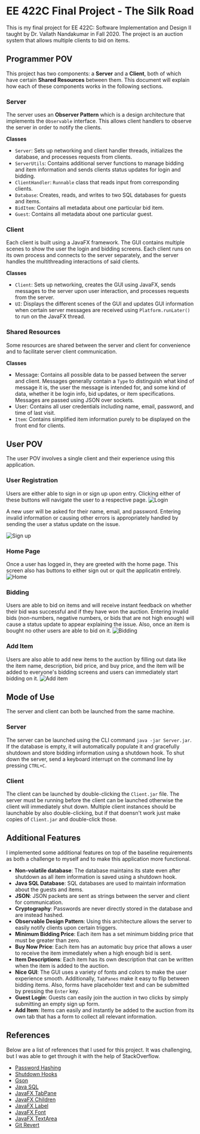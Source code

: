 # EE 422C Final Project - The Silk Road
This is my final project for EE 422C: Software Implementation and Design II taught by Dr. Vallath Nandakumar in Fall 2020. The project is an auction system that allows multiple clients to bid on items.

## Programmer POV
This project has two components: a **Server** and a **Client**, both of which have certain **Shared Resources** between them. This document will explain how each of these components works in the following sections.

### Server
The server uses an **Observer Pattern** which is a design architecture that implements the `Observable` interface. This allows client handlers to observe the server in order to notify the clients.

**Classes**
- `Server`: Sets up networking and client handler threads, initializes the database, and processes requests from clients.
- `ServerUtils`: Contains additional server functions to manage bidding and item information and sends clients status updates for login and bidding.
- `ClientHandler`: `Runnable` class that reads input from corresponding clients.
- `Database`: Creates, reads, and writes to two SQL databases for guests and items.
- `BidItem`: Contains all metadata about one particular bid item.
- `Guest`: Contains all metadata about one particular guest.

### Client
Each client is built using a JavaFX framework. The GUI contains multiple scenes to show the user the login and bidding screens. Each client runs on its own process and connects to the server separately, and the server handles the multithreading interactions of said clients.

**Classes**
- `Client`: Sets up networking, creates the GUI using JavaFX, sends messages to the server upon user interaction, and processes requests from the server.
- `UI`: Displays the different scenes of the GUI and updates GUI information when certain server messages are received using `Platform.runLater()` to run on the JavaFX thread.

### Shared Resources
Some resources are shared between the server and client for convenience and to facilitate server client communication.

**Classes**
- Message: Contains all possible data to be passed between the server and client. Messages generally contain a `Type` to distinguish what kind of message it is, the user the message is intended for, and some kind of data, whether it be login info, bid updates, or item specifications. Messages are passed using JSON over sockets.
- User: Contains all user credentials including name, email, password, and time of last visit.
- `Item`: Contains simplified item information purely to be displayed on the front end for clients.

## User POV
The user POV involves a single client and their experience using this application.

### User Registration
Users are either able to sign in or sign up upon entry. Clicking either of these buttons will navigate the user to a respective page.
![Login](assets/login.png)

A new user will be asked for their name, email, and password. Entering invalid information or causing other errors is appropriately handled by sending the user a status update on the issue.

![Sign up](assets/sign-up.png)

### Home Page
Once a user has logged in, they are greeted with the home page. This screen also has buttons to either sign out or quit the applicatin entirely.
![Home](assets/home.png)

### Bidding
Users are able to bid on items and will receive instant feedback on whether their bid was successful and if they have won the auction. Entering invalid bids (non-numbers, negative numbers, or bids that are not high enough) will cause a status update to appear explaining the issue. Also, once an item is bought no other users are able to bid on it.
![Bidding](assets/bidding.png)

### Add Item
Users are also able to add new items to the auction by filling out data like the item name, description, bid price, and buy price, and the item will be added to everyone's bidding screens and users can immediately start bidding on it.
![Add item](assets/add-item.png)

## Mode of Use
The server and client can both be launched from the same machine.

### Server
The server can be launched using the CLI command `java -jar Server.jar`. If the database is empty, it will automatically populate it and gracefully shutdown and store bidding information using a shutdown hook. To shut down the server, send a keyboard interrupt on the command line by pressing `CTRL+C`.

### Client
The client can be launched by double-clicking the `Client.jar` file. The server must be running before the client can be launched otherwise the client will immediately shut down. Multiple client instances should be launchable by also double-clicking, but if that doensn't work just make copies of `Client.jar` and double-click those.

## Additional Features
I implemented some additional features on top of the baseline requirements as both a challenge to myself and to make this application more functional.
- **Non-volatile database**: The database maintains its state even after shutdown as all item information is saved using a shutdown hook.
- **Java SQL Database**: SQL databases are used to maintain information about the guests and items.
- **JSON**: JSON packets are sent as strings between the server and client for communication.
- **Cryptography**: Passwords are never directly stored in the database and are instead hashed.
- **Observable Design Pattern**: Using this architecture allows the server to easily notify clients upon certain triggers.
- **Minimum Bidding Price**: Each item has a set minimum bidding price that must be greater than zero.
- **Buy Now Price**: Each item has an automatic buy price that allows a user to receive the item immediately when a high enough bid is sent.
- **Item Descriptions**: Each item has its own description that can be written when the item is added to the auction.
- **Nice GUI**: The GUI uses a variety of fonts and colors to make the user experience smooth. Additionally, `TabPanes` make it easy to flip between bidding items. Also, forms have placeholder text and can be submitted by pressing the `Enter` key.
- **Guest Login**: Guests can easily join the auction in two clicks by simply submitting an empty sign up form.
- **Add Item**: Items can easily and instantly be added to the auction from its own tab that has a form to collect all relevant information.

## References
Below are a list of references that I used for this project. It was challenging, but I was able to get through it with the help of StackOverflow.
- [Password Hashing](https://www.thesslstore.com/blog/difference-encryption-hashing-salting/)
- [Shutdown Hooks](https://www.geeksforgeeks.org/jvm-shutdown-hook-java/)
- [Gson](https://github.com/google/gson)
- [Java SQL](https://docs.oracle.com/javase/8/docs/api/java/sql/package-summary.html)
- [JavaFX TabPane](https://docs.oracle.com/javase/8/javafx/api/javafx/scene/control/TabPane.html)
- [JavaFX Children](https://stackoverflow.com/questions/27154996/replace-a-node-at-row-col-in-a-javafx-gridpane)
- [JavaFX Label](https://docs.oracle.com/javafx/2/ui_controls/label.htm)
- [JavaFX Font](https://docs.oracle.com/javafx/2/ui_controls/label.htm)
- [JavaFX TextArea](https://stackoverflow.com/questions/37458555/how-to-set-height-and-width-of-javafx-textarea)
- [Git Revert](https://stackoverflow.com/questions/5772192/how-can-i-reconcile-detached-head-with-master-origin)